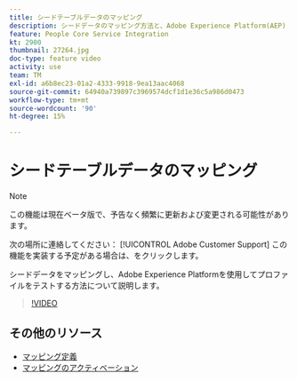 ```yaml
---
title: シードテーブルデータのマッピング
description: シードデータのマッピング方法と、Adobe Experience Platform(AEP) を使用したプロファイルのテスト方法について説明します
feature: People Core Service Integration
kt: 2900
thumbnail: 27264.jpg
doc-type: feature video
activity: use
team: TM
exl-id: a6b8ec23-01a2-4333-9918-9ea13aac4068
source-git-commit: 64940a739897c3969574dcf1d1e36c5a986d0473
workflow-type: tm+mt
source-wordcount: '90'
ht-degree: 15%

---
```


# シードテーブルデータのマッピング

>[!NOTE]
>
>この機能は現在ベータ版で、予告なく頻繁に更新および変更される可能性があります。
>
>次の場所に連絡してください： [!UICONTROL Adobe Customer Support] この機能を実装する予定がある場合は、をクリックします。

シードデータをマッピングし、Adobe Experience Platformを使用してプロファイルをテストする方法について説明します。

>[!VIDEO](https://video.tv.adobe.com/v/27264?quality=12)

## その他のリソース

* [マッピング定義](https://experienceleague.adobe.com/docs/campaign-standard/using/integrating-with-adobe-cloud/adobe-experience-platform/data-connector/aep-mapping-definition.html)
* [マッピングのアクティベーション](https://experienceleague.adobe.com/docs/campaign-standard/using/integrating-with-adobe-cloud/adobe-experience-platform/data-connector/aep-mapping-activation.html)
